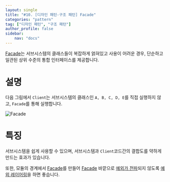 ```yaml
---
layout: single
title: "#10. [디자인 패턴-구조 패턴] Facade"
categories: "pattern"
tag: ["디자인 패턴", "구조 패턴"]
author_profile: false
sidebar: 
    nav: "docs"
---
```


[Facade](https://tango1202.github.io/pattern/pattern-facade/)는 서브시스템의 클래스들이 복잡하게 얽혀있고 사용이 어려운 경우, 단순하고 일관된 상위 수준의 통합 인터페이스를 제공합니다. 

# 설명

다음 그림에서 `Client`는 서브시스템의 클래스인 `A, B, C, D, E`를 직접 실행하지 않고, `Facade`를 통해 실행합니다.

![Facade](https://github.com/tango1202/tango1202.github.io/assets/133472501/61da2aba-bb2f-4b3b-b2e4-f51af2c19799)


# 특징

서브시스템을 쉽게 사용할 수 있으며, 서브시스템과 `Client`코드간의 결합도를 약하게 만드는 효과가 있습니다.

또한, 모듈의 경계에서 [Facade](https://tango1202.github.io/pattern/pattern-facade/)를 만들어 [Facade](https://tango1202.github.io/pattern/pattern-facade/) 바깥으로 [예외가 전파](https://tango1202.github.io/legacy-cpp-exception/legacy-cpp-exception-mechanism/#%EC%98%88%EC%99%B8-%EC%A0%84%ED%8C%8C)되지 않도록 [예외 레이어링](https://tango1202.github.io/legacy-cpp-exception/legacy-cpp-exception-warranty/#%EC%98%88%EC%99%B8-%EB%A0%88%EC%9D%B4%EC%96%B4%EB%A7%81)을 하면 좋습니다.